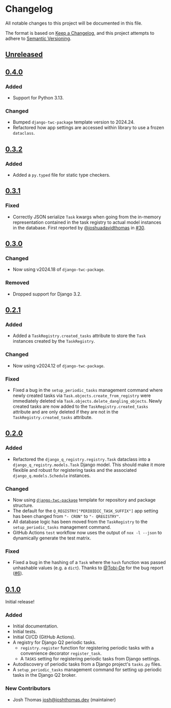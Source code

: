 # Changelog

All notable changes to this project will be documented in this file.

The format is based on [Keep a Changelog](https://keepachangelog.com/en/1.0.0/),
and this project attempts to adhere to [Semantic Versioning](https://semver.org/spec/v2.0.0.html).

<!--
## [${version}]
### Added - for new features
### Changed - for changes in existing functionality
### Deprecated - for soon-to-be removed features
### Removed - for now removed features
### Fixed - for any bug fixes
### Security - in case of vulnerabilities
[${version}]: https://github.com/westerveltco/django-q-registry/releases/tag/v${version}
-->

## [Unreleased]

## [0.4.0]

### Added

- Support for Python 3.13.

### Changed

- Bumped `django-twc-package` template version to 2024.24.
- Refactored how app settings are accessed within library to use a frozen `dataclass`.

## [0.3.2]

### Added

- Added a `py.typed` file for static type checkers.

## [0.3.1]

### Fixed

- Correctly JSON serialize `Task` kwargs when going from the in-memory representation contained in the task registry to actual model instances in the database. First reported by [@joshuadavidthomas](https://github.com/joshuadavidthomas) in [#30](https://github.com/westerveltco/django-q-registry/issues/30).

## [0.3.0]

### Changed

- Now using v2024.18 of `django-twc-package`.

### Removed

- Dropped support for Django 3.2.

## [0.2.1]

### Added

- Added a `TaskRegistry.created_tasks` attribute to store the `Task` instances created by the `TaskRegistry`.

### Changed

- Now using v2024.12 of `django-twc-package`.

### Fixed

- Fixed a bug in the `setup_periodic_tasks` management command where newly created tasks via `Task.objects.create_from_registry` were immediately deleted via `Task.objects.delete_dangling_objects`. Newly created tasks are now added to the `TaskRegistry.created_tasks` attribute and are only deleted if they are not in the `TaskRegistry.created_tasks` attribute.

## [0.2.0]

### Added

- Refactored the `django_q_registry.registry.Task` dataclass into a `django_q_registry.models.Task` Django model. This should make it more flexible and robust for registering tasks and the associated `django_q.models.Schedule` instances.

### Changed

- Now using [`django-twc-package`](https://github.com/westerveltco/django-twc-package) template for repository and package structure.
- The default for the `Q_REGISTRY["PERIOIDIC_TASK_SUFFIX"]` app setting has been changed from `"- CRON"` to `"- QREGISTRY"`.
- All database logic has been moved from the `TaskRegistry` to the `setup_periodic_tasks` management command.
- GitHub Actions `test` workflow now uses the output of `nox -l --json` to dynamically generate the test matrix.

### Fixed

- Fixed a bug in the hashing of a `Task` where the `hash` function was passed unhashable values (e.g. a `dict`). Thanks to [@Tobi-De](https://github.com/Tobi-De) for the bug report ([#6](https://github.com/westerveltco/django-q-registry/issues/6)).

## [0.1.0]

Initial release!

### Added

- Initial documentation.
- Initial tests.
- Initial CI/CD (GitHub Actions).
- A registry for Django Q2 periodic tasks.
  - `registry.register` function for registering periodic tasks with a convenience decorator `register_task`.
  - A `TASKS` setting for registering periodic tasks from Django settings.
- Autodiscovery of periodic tasks from a Django project's `tasks.py` files.
- A `setup_periodic_tasks` management command for setting up periodic tasks in the Django Q2 broker.

### New Contributors

- Josh Thomas <josh@joshthomas.dev> (maintainer)

[unreleased]: https://github.com/westerveltco/django-q-registry/compare/v0.4.0...HEAD
[0.1.0]: https://github.com/westerveltco/django-q-registry/releases/tag/v0.1.0
[0.2.0]: https://github.com/westerveltco/django-q-registry/releases/tag/v0.2.0
[0.2.1]: https://github.com/westerveltco/django-q-registry/releases/tag/v0.2.1
[0.3.0]: https://github.com/westerveltco/django-q-registry/releases/tag/v0.3.0
[0.3.1]: https://github.com/westerveltco/django-q-registry/releases/tag/v0.3.1
[0.3.2]: https://github.com/westerveltco/django-q-registry/releases/tag/v0.3.2
[0.4.0]: https://github.com/westerveltco/django-q-registry/releases/tag/v0.4.0
